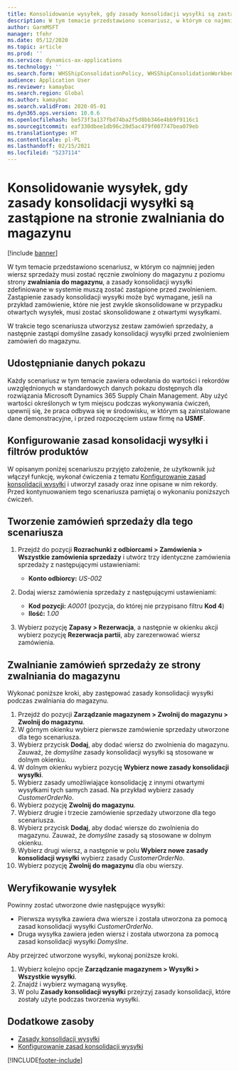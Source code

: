 ```yaml
---
title: Konsolidowanie wysyłek, gdy zasady konsolidacji wysyłki są zastąpione na stronie zwalniania do magazynu
description: W tym temacie przedstawiono scenariusz, w którym co najmniej jeden wiersz sprzedaży musi zostać ręcznie zwolniony do magazynu z poziomu strony zwalniania do magazynu, a zasady konsolidacji wysyłki zdefiniowane w systemie muszą zostać zastąpione przed zwolnieniem.
author: GarmMSFT
manager: tfehr
ms.date: 05/12/2020
ms.topic: article
ms.prod: ''
ms.service: dynamics-ax-applications
ms.technology: ''
ms.search.form: WHSShipConsolidationPolicy, WHSShipConsolidationWorkbench, WHSFilterGroupTable, WHSShipConsolidationSetShipment, WHSShipmentConsolidation, WHSFilterGenerallyAvail, WHSReleaseToWarehouse
audience: Application User
ms.reviewer: kamaybac
ms.search.region: Global
ms.author: kamaybac
ms.search.validFrom: 2020-05-01
ms.dyn365.ops.version: 10.0.6
ms.openlocfilehash: be573f3a137fbd74ba2f5d8bb346e4bb9f9116c1
ms.sourcegitcommit: eaf330dbee1db96c20d5ac479f007747bea079eb
ms.translationtype: HT
ms.contentlocale: pl-PL
ms.lasthandoff: 02/15/2021
ms.locfileid: "5237114"
---
```

# <a name="consolidate-shipments-when-the-shipment-consolidation-policy-is-overridden-from-the-release-to-warehouse-page"></a>Konsolidowanie wysyłek, gdy zasady konsolidacji wysyłki są zastąpione na stronie zwalniania do magazynu

[!include [banner](../includes/banner.md)]

W tym temacie przedstawiono scenariusz, w którym co najmniej jeden wiersz sprzedaży musi zostać ręcznie zwolniony do magazynu z poziomu strony **zwalniania do magazynu**, a zasady konsolidacji wysyłki zdefiniowane w systemie muszą zostać zastąpione przed zwolnieniem. Zastąpienie zasady konsolidacji wysyłki może być wymagane, jeśli na przykład zamówienie, które nie jest zwykle skonsolidowane w przypadku otwartych wysyłek, musi zostać skonsolidowane z otwartymi wysyłkami.

W trakcie tego scenariusza utworzysz zestaw zamówień sprzedaży, a następnie zastąpi domyślne zasady konsolidacji wysyłki przed zwolnieniem zamówień do magazynu.

## <a name="make-demo-data-available"></a>Udostępnianie danych pokazu

Każdy scenariusz w tym temacie zawiera odwołania do wartości i rekordów uwzględnionych w standardowych danych pokazu dostępnych dla rozwiązania Microsoft Dynamics 365 Supply Chain Management. Aby użyć wartości określonych w tym miejscu podczas wykonywania ćwiczeń, upewnij się, że praca odbywa się w środowisku, w którym są zainstalowane dane demonstracyjne, i przed rozpoczęciem ustaw firmę na **USMF**.

## <a name="set-up-shipment-consolidation-policies-and-product-filters"></a>Konfigurowanie zasad konsolidacji wysyłki i filtrów produktów

W opisanym poniżej scenariuszu przyjęto założenie, że użytkownik już włączył funkcję, wykonał ćwiczenia z tematu [Konfigurowanie zasad konsolidacji wysyłki](configure-shipment-consolidation-policies.md) i utworzył zasady oraz inne opisane w nim rekordy. Przed kontynuowaniem tego scenariusza pamiętaj o wykonaniu poniższych ćwiczeń.

## <a name="create-the-sales-orders-for-this-scenario"></a>Tworzenie zamówień sprzedaży dla tego scenariusza

1. Przejdź do pozycji **Rozrachunki z odbiorcami \> Zamówienia \> Wszystkie zamówienia sprzedaży** i utwórz trzy identyczne zamówienia sprzedaży z następującymi ustawieniami:

    - **Konto odbiorcy:** *US-002*

1. Dodaj wiersz zamówienia sprzedaży z następującymi ustawieniami:

    - **Kod pozycji:** *A0001* (pozycja, do której nie przypisano filtru **Kod 4**)
    - **Ilość:** *1.00*

1. Wybierz pozycję **Zapasy \> Rezerwacja**, a następnie w okienku akcji wybierz pozycję **Rezerwacja partii**, aby zarezerwować wiersz zamówienia.

## <a name="release-the-sales-orders-from-the-release-to-warehouse-page"></a>Zwalnianie zamówień sprzedaży ze strony zwalniania do magazynu

Wykonać poniższe kroki, aby zastępować zasady konsolidacji wysyłki podczas zwalniania do magazynu.

1. Przejdź do pozycji **Zarządzanie magazynem \> Zwolnij do magazynu \> Zwolnij do magazynu**.
1. W górnym okienku wybierz pierwsze zamówienie sprzedaży utworzone dla tego scenariusza.
1. Wybierz przycisk **Dodaj**, aby dodać wiersz do zwolnienia do magazynu. Zauważ, że *domyślne* zasady konsolidacji wysyłki są stosowane w dolnym okienku.
1. W dolnym okienku wybierz pozycję **Wybierz nowe zasady konsolidacji wysyłki**.
1. Wybierz zasady umożliwiające konsolidację z innymi otwartymi wysyłkami tych samych zasad. Na przykład wybierz zasady *CustomerOrderNo*.
1. Wybierz pozycję **Zwolnij do magazynu**.
1. Wybierz drugie i trzecie zamówienie sprzedaży utworzone dla tego scenariusza.
1. Wybierz przycisk **Dodaj**, aby dodać wiersze do zwolnienia do magazynu. Zauważ, że *domyślne* zasady są stosowane w dolnym okienku.
1. Wybierz drugi wiersz, a następnie w polu **Wybierz nowe zasady konsolidacji wysyłki** wybierz zasady *CustomerOrderNo*.
1. Wybierz pozycję **Zwolnij do magazynu** dla obu wierszy.

## <a name="verify-the-shipments"></a>Weryfikowanie wysyłek

Powinny zostać utworzone dwie następujące wysyłki:

- Pierwsza wysyłka zawiera dwa wiersze i została utworzona za pomocą zasad konsolidacji wysyłki *CustomerOrderNo*.
- Druga wysyłka zawiera jeden wiersz i została utworzona za pomocą zasad konsolidacji wysyłki *Domyślne*.

Aby przejrzeć utworzone wysyłki, wykonaj poniższe kroki.

1. Wybierz kolejno opcje **Zarządzanie magazynem \> Wysyłki \> Wszystkie wysyłki**.
1. Znajdź i wybierz wymaganą wysyłkę.
1. W polu **Zasady konsolidacji wysyłki** przejrzyj zasady konsolidacji, które zostały użyte podczas tworzenia wysyłki.

## <a name="additional-resources"></a>Dodatkowe zasoby

- [Zasady konsolidacji wysyłki](about-shipment-consolidation-policies.md)
- [Konfigurowanie zasad konsolidacji wysyłki](configure-shipment-consolidation-policies.md)


[!INCLUDE[footer-include](../../includes/footer-banner.md)]